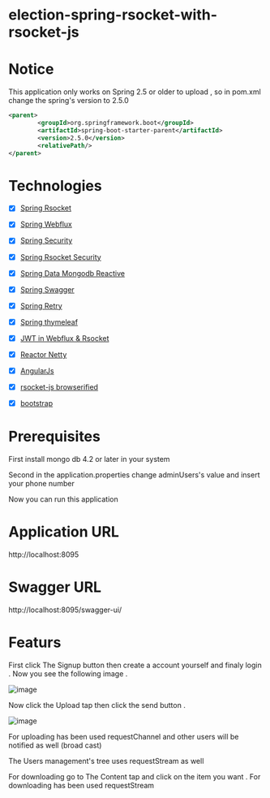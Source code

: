 # election-spring-rsocket-with-rsocket-js

# Notice

This application only works on Spring 2.5 or older to upload , so in pom.xml change the spring's version to 2.5.0

```xml
<parent>
        <groupId>org.springframework.boot</groupId>
        <artifactId>spring-boot-starter-parent</artifactId>
        <version>2.5.0</version>
        <relativePath/>
</parent>
```

# Technologies
- [x] [Spring Rsocket](https://github.com/benwilcock/spring-rsocket-demo)
- [x] [Spring Webflux](https://github.com/spring-projects/spring-framework/tree/main/spring-webflux)
- [x] [Spring Security](https://github.com/spring-projects/spring-security)
- [x] [Spring Rsocket Security](https://github.com/spring-tips/rsocket-security)
- [x] [Spring Data Mongodb Reactive](https://github.com/spring-projects/spring-data-mongodb/blob/main/src/main/asciidoc/reference/reactive-mongo-repositories.adoc)
- [x] [Spring Swagger](https://github.com/springfox/springfox)
- [x] [Spring Retry](https://github.com/spring-projects/spring-retry)
- [x] [Spring thymeleaf](https://github.com/thymeleaf/thymeleaf-spring)
- [x] [JWT in Webflux & Rsocket](https://github.com/jwtk/jjwt)
- [x] [Reactor Netty](https://github.com/spring-projects/spring-boot/tree/main/spring-boot-project/spring-boot-starters/spring-boot-starter-reactor-netty)
- [x] [AngularJs](https://github.com/angular/angular.js?)
- [x] [rsocket-js browserified](https://github.com/rsocket/rsocket-js/tree/master)
- [x] [bootstrap](https://github.com/twbs)


# Prerequisites

First install mongo db 4.2 or later in your system

Second in the application.properties change adminUsers's value and insert your phone number

Now you can run this application

# Application URL
http://localhost:8095

# Swagger URL
http://localhost:8095/swagger-ui/

# Featurs
First click The Signup button then create a account yourself and finaly login . Now you see the following image .

![image](https://user-images.githubusercontent.com/53397941/168492767-1c414c6e-a700-45ec-bf94-30ff7ad3d25d.png)

Now click the Upload tap then click the send button .

![image](https://user-images.githubusercontent.com/53397941/168492923-9b7259e9-d947-42a9-aec5-e1c24817bac1.png)

For uploading has been used requestChannel and other users will be notified as well (broad cast)

The Users management's tree uses requestStream as well

For downloading go to The Content tap and click on the item you want . For downloading has been used requestStream


